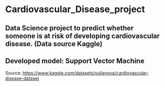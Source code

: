 # Cardiovascular_Disease_project
Data Science project to predict whether someone is at risk of developing cardiovascular disease. (Data source Kaggle)
-------
Developed model: Support Vector Machine
-------
Source: https://www.kaggle.com/datasets/sulianova/cardiovascular-disease-dataset
